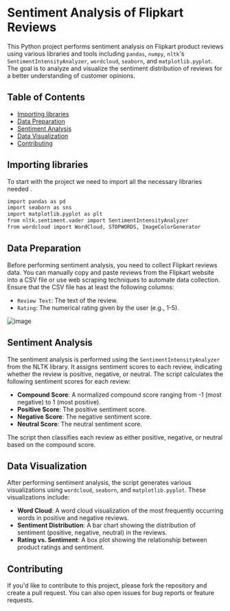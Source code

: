 # Sentiment Analysis of Flipkart Reviews

This Python project performs sentiment analysis on Flipkart product reviews using various libraries and tools including `pandas`, `numpy`, `nltk`'s `SentimentIntensityAnalyzer`, `wordcloud`, `seaborn`, and `matplotlib.pyplot`. The goal is to analyze and visualize the sentiment distribution of reviews for a better understanding of customer opinions.

## Table of Contents

- [Importing libraries](#importing-libraries)
- [Data Preparation](#data-preparation)
- [Sentiment Analysis](#sentiment-analysis)
- [Data Visualization](#data-visualization)
- [Contributing](#contributing)

## Importing libraries

To start with the project we need to import all the necessary libraries needed . 

```bash
import pandas as pd
import seaborn as sns
import matplotlib.pyplot as plt
from nltk.sentiment.vader import SentimentIntensityAnalyzer
from wordcloud import WordCloud, STOPWORDS, ImageColorGenerator
```

## Data Preparation

Before performing sentiment analysis, you need to collect Flipkart reviews data. You can manually copy and paste reviews from the Flipkart website into a CSV file or use web scraping techniques to automate data collection. Ensure that the CSV file has at least the following columns:

- `Review Text`: The text of the review.
- `Rating`: The numerical rating given by the user (e.g., 1-5).

![image](https://github.com/riddle-me/Sentiment-analysis-on-Flipkart-reviews-/assets/124533399/95ecac1e-3ab9-4859-b33f-e509d811d2b8)

## Sentiment Analysis

The sentiment analysis is performed using the `SentimentIntensityAnalyzer` from the NLTK library. It assigns sentiment scores to each review, indicating whether the review is positive, negative, or neutral. The script calculates the following sentiment scores for each review:

- **Compound Score**: A normalized compound score ranging from -1 (most negative) to 1 (most positive).
- **Positive Score**: The positive sentiment score.
- **Negative Score**: The negative sentiment score.
- **Neutral Score**: The neutral sentiment score.

The script then classifies each review as either positive, negative, or neutral based on the compound score.

## Data Visualization

After performing sentiment analysis, the script generates various visualizations using `wordcloud`, `seaborn`, and `matplotlib.pyplot`. These visualizations include:

- **Word Cloud**: A word cloud visualization of the most frequently occurring words in positive and negative reviews.
- **Sentiment Distribution**: A bar chart showing the distribution of sentiment (positive, negative, neutral) in the reviews.
- **Rating vs. Sentiment**: A box plot showing the relationship between product ratings and sentiment.

## Contributing

If you'd like to contribute to this project, please fork the repository and create a pull request. You can also open issues for bug reports or feature requests.
